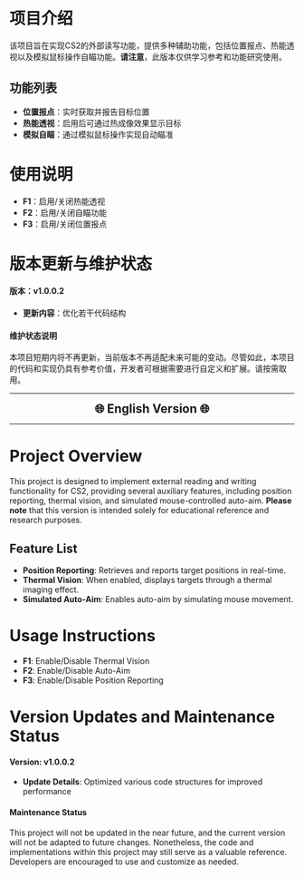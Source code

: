 # 项目介绍
该项目旨在实现CS2的外部读写功能，提供多种辅助功能，包括位置报点、热能透视以及模拟鼠标操作自瞄功能。**请注意**，此版本仅供学习参考和功能研究使用。

## 功能列表
- **位置报点**：实时获取并报告目标位置
- **热能透视**：启用后可通过热成像效果显示目标
- **模拟自瞄**：通过模拟鼠标操作实现自动瞄准

# 使用说明

- **F1**：启用/关闭热能透视
- **F2**：启用/关闭自瞄功能
- **F3**：启用/关闭位置报点

# 版本更新与维护状态

#### 版本：v1.0.0.2 
- **更新内容**：优化若干代码结构

#### 维护状态说明
本项目短期内将不再更新，当前版本不再适配未来可能的变动。尽管如此，本项目的代码和实现仍具有参考价值，开发者可根据需要进行自定义和扩展。请按需取用。

---

<div align="center" style="font-size: 1.5em; font-weight: bold;">🌐 English Version 🌐</div>

---

# Project Overview
This project is designed to implement external reading and writing functionality for CS2, providing several auxiliary features, including position reporting, thermal vision, and simulated mouse-controlled auto-aim. **Please note** that this version is intended solely for educational reference and research purposes.

## Feature List
- **Position Reporting**: Retrieves and reports target positions in real-time.
- **Thermal Vision**: When enabled, displays targets through a thermal imaging effect.
- **Simulated Auto-Aim**: Enables auto-aim by simulating mouse movement.

# Usage Instructions

- **F1**: Enable/Disable Thermal Vision
- **F2**: Enable/Disable Auto-Aim
- **F3**: Enable/Disable Position Reporting

# Version Updates and Maintenance Status

#### Version: v1.0.0.2 
- **Update Details**: Optimized various code structures for improved performance

#### Maintenance Status
This project will not be updated in the near future, and the current version will not be adapted to future changes. Nonetheless, the code and implementations within this project may still serve as a valuable reference. Developers are encouraged to use and customize as needed.
